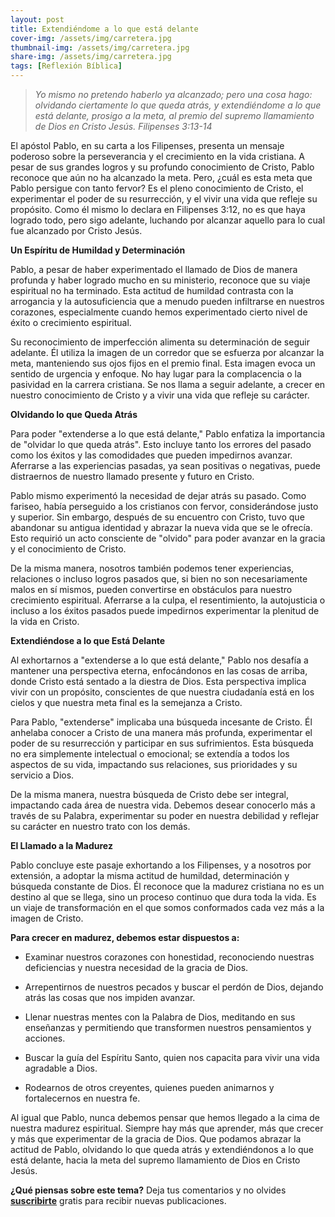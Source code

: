 ```yaml
---
layout: post
title: Extendiéndome a lo que está delante
cover-img: /assets/img/carretera.jpg
thumbnail-img: /assets/img/carretera.jpg
share-img: /assets/img/carretera.jpg
tags: [Reflexión Bíblica]
---
```

>*Yo mismo no pretendo haberlo ya alcanzado; pero una cosa hago: olvidando ciertamente lo que queda atrás, y extendiéndome a lo que está delante, prosigo a la meta, al premio del supremo llamamiento de Dios en Cristo Jesús. Filipenses 3:13-14*

El apóstol Pablo, en su carta a los Filipenses, presenta un mensaje poderoso  sobre la perseverancia y el crecimiento en la vida cristiana. A pesar de sus grandes logros y su profundo conocimiento de Cristo, Pablo reconoce que aún no ha alcanzado la meta. Pero, ¿cuál es esta meta que Pablo persigue con tanto fervor? Es el pleno conocimiento de Cristo, el experimentar el poder de su resurrección, y el vivir una vida que refleje su propósito. Como él mismo lo declara en Filipenses 3:12, no es que haya logrado todo, pero sigo adelante, luchando por alcanzar aquello para lo cual fue alcanzado por Cristo Jesús.

**Un Espíritu de Humildad y Determinación**

Pablo, a pesar de haber experimentado el llamado de Dios de manera profunda y haber logrado mucho en su ministerio, reconoce que su viaje espiritual no ha terminado. Esta actitud de humildad contrasta con la arrogancia y la autosuficiencia que a menudo pueden infiltrarse en nuestros corazones, especialmente cuando hemos experimentado cierto nivel de éxito o crecimiento espiritual.

Su reconocimiento de imperfección alimenta su determinación de seguir adelante. Él utiliza la imagen de un corredor que se esfuerza por alcanzar la meta, manteniendo sus ojos fijos en el premio final. Esta imagen evoca un sentido de urgencia y enfoque. No hay lugar para la complacencia o la pasividad en la carrera cristiana. Se nos llama a seguir adelante, a crecer en nuestro conocimiento de Cristo y a vivir una vida que refleje su carácter.

**Olvidando lo que Queda Atrás**

Para poder "extenderse a lo que está delante," Pablo enfatiza la importancia de "olvidar lo que queda atrás". Esto incluye tanto los errores del pasado como los éxitos y las comodidades que pueden impedirnos avanzar. Aferrarse a las experiencias pasadas, ya sean positivas o negativas, puede distraernos de nuestro llamado presente y futuro en Cristo.

Pablo mismo experimentó la necesidad de dejar atrás su pasado. Como fariseo, había perseguido a los cristianos con fervor, considerándose justo y superior. Sin embargo, después de su encuentro con Cristo, tuvo que abandonar su antigua identidad y abrazar la nueva vida que se le ofrecía. Esto requirió un acto consciente de "olvido" para poder avanzar en la gracia y el conocimiento de Cristo.

De la misma manera, nosotros también podemos tener experiencias, relaciones o incluso logros pasados ​​que, si bien no son necesariamente malos en sí mismos, pueden convertirse en obstáculos para nuestro crecimiento espiritual. Aferrarse a la culpa, el resentimiento, la autojusticia o incluso a los éxitos pasados ​​puede impedirnos experimentar la plenitud de la vida en Cristo.

**Extendiéndose a lo que Está Delante**

Al exhortarnos a "extenderse a lo que está delante," Pablo nos desafía a mantener una perspectiva eterna, enfocándonos en las cosas de arriba, donde Cristo está sentado a la diestra de Dios. Esta perspectiva implica vivir con un propósito, conscientes de que nuestra ciudadanía está en los cielos y que nuestra meta final es la semejanza a Cristo.

Para Pablo, "extenderse" implicaba una búsqueda incesante de Cristo. Él anhelaba conocer a Cristo de una manera más profunda, experimentar el poder de su resurrección y participar en sus sufrimientos. Esta búsqueda no era simplemente intelectual o emocional; se extendía a todos los aspectos de su vida, impactando sus relaciones, sus prioridades y su servicio a Dios.

De la misma manera, nuestra búsqueda de Cristo debe ser integral, impactando cada área de nuestra vida. Debemos desear conocerlo más a través de su Palabra, experimentar su poder en nuestra debilidad y reflejar su carácter en nuestro trato con los demás.

**El Llamado a la Madurez**

Pablo concluye este pasaje exhortando a los Filipenses, y a nosotros por extensión, a adoptar la misma actitud de humildad, determinación y búsqueda constante de Dios. Él reconoce que la madurez cristiana no es un destino al que se llega, sino un proceso continuo que dura toda la vida. Es un viaje de transformación en el que somos conformados cada vez más a la imagen de Cristo.

**Para crecer en madurez, debemos estar dispuestos a:**

- Examinar nuestros corazones con honestidad, reconociendo nuestras deficiencias y nuestra necesidad de la gracia de Dios.

- Arrepentirnos de nuestros pecados y buscar el perdón de Dios, dejando atrás las cosas que nos impiden avanzar.

- Llenar nuestras mentes con la Palabra de Dios, meditando en sus enseñanzas y permitiendo que transformen nuestros pensamientos y acciones.

- Buscar la guía del Espíritu Santo, quien nos capacita para vivir una vida agradable a Dios.

- Rodearnos de otros creyentes, quienes pueden animarnos y fortalecernos en nuestra fe.

Al igual que Pablo, nunca debemos pensar que hemos llegado a la cima de nuestra madurez espiritual. Siempre hay más que aprender, más que crecer y más que experimentar de la gracia de Dios. Que podamos abrazar la actitud de Pablo, olvidando lo que queda atrás y extendiéndonos a lo que está delante, hacia la meta del supremo llamamiento de Dios en Cristo Jesús.

**¿Qué piensas sobre este tema?** Deja tus comentarios y no olvides **[suscribirte](https://www.feedio.co/@jdanois)** gratis para recibir nuevas publicaciones.




<!--stackedit_data:
eyJoaXN0b3J5IjpbLTE1Njc1Nzc5MjldfQ==
-->

